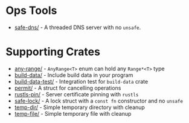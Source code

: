 # Ops Tools
- [safe-dns/](safe-dns/) - A threaded DNS server with no `unsafe`.

# Supporting Crates
- [any-range/](any-range/) - `AnyRange<T>` enum can hold any `Range*<T>` type
- [build-data/](build-data/) - Include build data in your program
- [build-data-test/](build-data-test/) - Integration test for `build-data` crate
- [permit/](permit/) - A struct for cancelling operations
- [rustls-pin/](rustls-pin/) - Server certificate pinning with `rustls`
- [safe-lock/](safe-lock/) - A lock struct with a `const fn` constructor and no `unsafe`
- [temp-dir/](temp-dir/) - Simple temporary directory with cleanup
- [temp-file/](temp-file/) - Simple temporary file with cleanup
